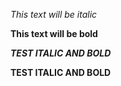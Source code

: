 *This text will be italic*

**This text will be bold**

***TEST ITALIC AND BOLD***

__TEST ITALIC AND BOLD__
